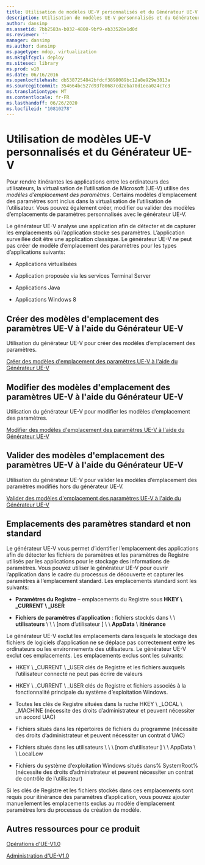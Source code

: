 ```yaml
---
title: Utilisation de modèles UE-V personnalisés et du Générateur UE-V
description: Utilisation de modèles UE-V personnalisés et du Générateur UE-V
author: dansimp
ms.assetid: 7bb2583a-b032-4800-9bf9-eb33528e1d0d
ms.reviewer: ''
manager: dansimp
ms.author: dansimp
ms.pagetype: mdop, virtualization
ms.mktglfcycl: deploy
ms.sitesec: library
ms.prod: w10
ms.date: 06/16/2016
ms.openlocfilehash: db5387254842bfdcf3898089bc12a8e929e3813a
ms.sourcegitcommit: 354664bc527d93f80687cd2eba70d1eea024c7c3
ms.translationtype: MT
ms.contentlocale: fr-FR
ms.lasthandoff: 06/26/2020
ms.locfileid: "10810278"
---
```

# Utilisation de modèles UE-V personnalisés et du Générateur UE-V


Pour rendre itinérantes les applications entre les ordinateurs des utilisateurs, la virtualisation de l’utilisation de Microsoft (UE-V) utilise des *modèles d’emplacement des paramètres*. Certains modèles d’emplacement des paramètres sont inclus dans la virtualisation de l’utilisation de l’utilisateur. Vous pouvez également créer, modifier ou valider des modèles d’emplacements de paramètres personnalisés avec le générateur UE-V.

Le générateur UE-V analyse une application afin de détecter et de capturer les emplacements où l’application stocke ses paramètres. L’application surveillée doit être une application classique. Le générateur UE-V ne peut pas créer de modèle d’emplacement des paramètres pour les types d’applications suivants:

-   Applications virtualisées

-   Application proposée via les services Terminal Server

-   Applications Java

-   Applications Windows 8

## Créer des modèles d'emplacement des paramètres UE-V à l'aide du Générateur UE-V


Utilisation du générateur UE-V pour créer des modèles d’emplacement des paramètres.

[Créer des modèles d'emplacement des paramètres UE-V à l'aide du Générateur UE-V](create-ue-v-settings-location-templates-with-the-ue-v-generator.md)

## Modifier des modèles d'emplacement des paramètres UE-V à l'aide du Générateur UE-V


Utilisation du générateur UE-V pour modifier les modèles d’emplacement des paramètres.

[Modifier des modèles d'emplacement des paramètres UE-V à l'aide du Générateur UE-V](edit-ue-v-settings-location-templates-with-the-ue-v-generator.md)

## Valider des modèles d'emplacement des paramètres UE-V à l'aide du Générateur UE-V


Utilisation du générateur UE-V pour valider les modèles d’emplacement des paramètres modifiés hors du générateur UE-V.

[Valider des modèles d'emplacement des paramètres UE-V à l'aide du Générateur UE-V](validate-ue-v-settings-location-templates-with-ue-v-generator.md)

## <a href="" id="bkmk-standardnonstandardsettingslocations"></a>Emplacements des paramètres standard et non standard


Le générateur UE-V vous permet d’identifier l’emplacement des applications afin de détecter les fichiers de paramètres et les paramètres de Registre utilisés par les applications pour le stockage des informations de paramètres. Vous pouvez utiliser le générateur UE-V pour ouvrir l’application dans le cadre du processus de découverte et capturer les paramètres à l’emplacement standard. Les emplacements standard sont les suivants:

-   **Paramètres du Registre** – emplacements du Registre sous **HKEY \ _CURRENT \ _USER**

-   **Fichiers de paramètres d’application** : fichiers stockés dans \ \ **utilisateurs** \ \ \ [nom d’utilisateur \] \ \ **AppData**  \\  **itinérance**

Le générateur UE-V exclut les emplacements dans lesquels le stockage des fichiers de logiciels d’application ne se déplace pas correctement entre les ordinateurs ou les environnements des utilisateurs. Le générateur UE-V exclut ces emplacements. Les emplacements exclus sont les suivants:

-   HKEY \ _CURRENT \ _USER clés de Registre et les fichiers auxquels l’utilisateur connecté ne peut pas écrire de valeurs

-   HKEY \ _CURRENT \ _USER clés de Registre et fichiers associés à la fonctionnalité principale du système d’exploitation Windows.

-   Toutes les clés de Registre situées dans la ruche HKEY \ _LOCAL \ _MACHINE (nécessite des droits d’administrateur et peuvent nécessiter un accord UAC)

-   Fichiers situés dans les répertoires de fichiers du programme (nécessite des droits d’administrateur et peuvent nécessiter un contrat d’UAC)

-   Fichiers situés dans les utilisateurs \ \ \ [nom d’utilisateur \] \ \ AppData \ \ LocalLow

-   Fichiers du système d’exploitation Windows situés dans% SystemRoot% (nécessite des droits d’administrateur et peuvent nécessiter un contrat de contrôle de l’utilisateur)

Si les clés de Registre et les fichiers stockés dans ces emplacements sont requis pour itinérance des paramètres d’application, vous pouvez ajouter manuellement les emplacements exclus au modèle d’emplacement paramètres lors du processus de création de modèle.

## Autres ressources pour ce produit


[Opérations d'UE-V1.0](operations-for-ue-v-10.md)

[Administration d'UE-V1.0](administering-ue-v-10.md)

 

 





